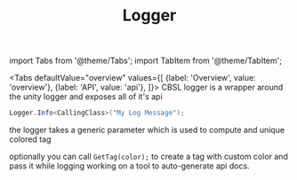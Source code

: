 ﻿---
title: Logger
---

import Tabs from '@theme/Tabs';
import TabItem from '@theme/TabItem';

<Tabs
  defaultValue="overview"
  values={[
    {label: 'Overview', value: 'overview'},
    {label: 'API', value: 'api'},
  ]}>
<TabItem value="overview">
CBSL logger is a wrapper around the unity logger and exposes all of it's api

```csharp
Logger.Info<CallingClass>("My Log Message");
```

the logger takes a generic parameter which is used to compute and unique colored tag

optionally you can call `GetTag(color);` to create a tag with custom color and pass it while logging
</TabItem>
<TabItem value="api">
working on a tool to auto-generate api docs.
</TabItem>
</Tabs>